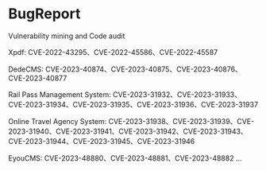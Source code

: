 # BugReport
Vulnerability mining and Code audit

Xpdf: 
CVE-2022-43295、CVE-2022-45586、CVE-2022-45587

DedeCMS:
CVE-2023-40874、CVE-2023-40875、CVE-2023-40876、CVE-2023-40877

Rail Pass Management System:
CVE-2023-31932、CVE-2023-31933、CVE-2023-31934、CVE-2023-31935、CVE-2023-31936、CVE-2023-31937

Online Travel Agency System:
CVE-2023-31938、CVE-2023-31939、CVE-2023-31940、CVE-2023-31941、CVE-2023-31942、CVE-2023-31943、CVE-2023-31944、CVE-2023-31945、CVE-2023-31946

EyouCMS:
CVE-2023-48880、CVE-2023-48881、CVE-2023-48882
...